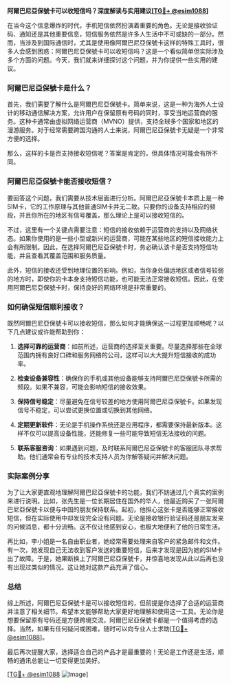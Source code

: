 **阿爾巴尼亞保號卡可以收短信吗？深度解读与实用建议[[TG💪+ @esim1088](https://t.me/s/esim1088)]**

在当今这个信息爆炸的时代，手机短信依然扮演着重要的角色。无论是接收验证码、通知还是其他重要信息，短信服务依然是许多人生活中不可或缺的一部分。然而，当涉及到国际通信时，尤其是使用像阿爾巴尼亞保號卡这样的特殊工具时，很多人会感到困惑：阿爾巴尼亞保號卡可以收短信吗？这是一个看似简单但实际涉及多个方面的问题。今天，我们就来详细探讨这个问题，并为你提供一些实用的建议。

### 阿爾巴尼亞保號卡是什么？

首先，我们需要了解什么是阿爾巴尼亞保號卡。简单来说，这是一种为海外人士设计的移动通信解决方案，允许用户在保留原有号码的同时，享受当地运营商的服务。这种卡通常由虚拟网络运营商（MVNO）提供，支持全球多个国家和地区的漫游服务。对于经常需要跨国沟通的人士来说，阿爾巴尼亞保號卡无疑是一个非常方便的选择。

那么，这样的卡是否支持接收短信呢？答案是肯定的，但具体情况可能会有所不同。

### 阿爾巴尼亞保號卡能否接收短信？

要回答这个问题，我们需要从技术层面进行分析。阿爾巴尼亞保號卡本质上是一种SIM卡，它的工作原理与其他普通SIM卡并无二致。只要你的设备支持相应的频段，并且你所在的地区有信号覆盖，那么理论上是可以接收短信的。

不过，这里有一个关键点需要注意：短信的接收依赖于运营商的支持以及网络状态。如果你使用的是一些小型或新兴的运营商，可能在某些地区的短信接收能力上会有所限制。因此，在选择阿爾巴尼亞保號卡时，务必确认该卡是否支持短信功能，并且查看其覆盖范围和服务质量。

此外，短信的接收还受到地理位置的影响。例如，当你身处偏远地区或者信号较弱的地方时，即使你的卡本身支持短信功能，也可能无法正常接收短信。因此，在使用阿爾巴尼亞保號卡时，保持良好的网络环境是非常重要的。

### 如何确保短信顺利接收？

既然阿爾巴尼亞保號卡可以接收短信，那么如何才能确保这一过程更加顺畅呢？以下几点建议或许能帮助到你：

1. **选择可靠的运营商**：如前所述，运营商的选择至关重要。尽量选择那些在全球范围内拥有良好口碑和服务网络的公司，这样可以大大提升短信接收的成功率。
   
2. **检查设备兼容性**：确保你的手机或其他设备能够支持阿爾巴尼亞保號卡所需的频段。如果不兼容，可能会影响短信的接收效果。

3. **保持信号稳定**：尽量避免在信号较差的地方使用阿爾巴尼亞保號卡。如果发现信号不稳定，可以尝试更换位置或切换到其他网络。

4. **定期更新软件**：无论是手机操作系统还是应用程序，都需要保持最新版本。这样不仅可以提高设备性能，还能修复一些可能导致短信无法接收的问题。

5. **联系客服咨询**：如果遇到问题，及时联系阿爾巴尼亞保號卡的客服团队寻求帮助。他们通常会有专业的技术支持人员为你解答疑问并解决问题。

### 实际案例分享

为了让大家更直观地理解阿爾巴尼亞保號卡的功能，我们不妨通过几个真实的案例来进行说明。比如，张先生是一位长期居住在国外的华人，他最近购买了一张阿爾巴尼亞保號卡以便与中国的朋友保持联系。起初，他担心这张卡是否能够正常接收短信，但在实际使用中却发现完全没有问题。无论是接收银行验证码还是朋友发来的问候消息，都十分流畅。这不仅让他感到安心，也极大地便利了他的日常生活。

再比如，李小姐是一名自由职业者，她经常需要处理来自客户的紧急邮件和文件。有一次，她发现自己无法收到客户发送的重要短信，后来才发现是因为她的SIM卡出了故障。于是，她果断换上了阿爾巴尼亞保號卡，并惊喜地发现从此以后再也没有出现过类似的情况。这让她对这款产品充满了信心。

### 总结

综上所述，阿爾巴尼亞保號卡是可以接收短信的，但前提是你选择了合适的运营商并注意了相关细节。希望本文能够帮助大家更好地理解和使用这一工具。无论你是想要保留原有号码还是方便跨境交流，阿爾巴尼亞保號卡都是一个值得考虑的选择。当然，如果有任何疑问或困难，随时可以向专业人士求助[[TG💪+ @esim1088](https://t.me/s/esim1088)]。

最后再次提醒大家，选择适合自己的产品才是最重要的！无论是工作还是生活，顺畅的通讯总能让一切变得更加美好。

[[TG💪+ @esim1088](https://t.me/s/esim1088) ![Image](https://i.postimg.cc/4NQfJmqS/Snipaste-2025-05-13-00-14-12.png)]